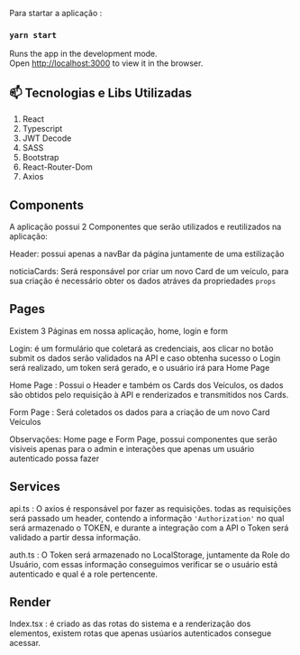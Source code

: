 
Para startar a aplicação : 

### `yarn start`

Runs the app in the development mode.\
Open [http://localhost:3000](http://localhost:3000) to view it in the browser.



## 📫 Tecnologias e Libs Utilizadas

1. React
2. Typescript
3. JWT Decode
4. SASS
5. Bootstrap
6. React-Router-Dom
7. Axios


## Components

A aplicação possui 2 Componentes que serão utilizados e reutilizados na aplicação:

Header: possui apenas a navBar da página juntamente de uma estilização 

noticiaCards: Será responsável por criar um novo Card de um veículo, para sua criação é necessário obter os dados atráves da propriedades `props`


## Pages

Existem 3 Páginas em nossa aplicação, home, login e form

Login: é um formulário que coletará as credenciais, aos clicar no botão submit os dados serão validados na API e caso obtenha sucesso o Login será realizado, 
um token será gerado, e o usuário irá para Home Page

Home Page : Possui o Header e também os Cards dos Veículos, os dados são obtidos pelo requisição à API e renderizados e transmitidos nos Cards.

Form Page : Será coletados os dados para a criação de um novo Card Veículos

Observações: 
  Home page e Form Page, possui componentes que serão visiveis apenas para o admin e interações que apenas um usuário autenticado possa fazer


## Services

api.ts : O axios é responsável por fazer as requisições. todas as requisições será passado um header, contendo a informação `'Authorization'` no qual será armazenado o TOKEN,
e durante a integração com a API o Token será validado a partir dessa informação. 

auth.ts : O Token será armazenado no LocalStorage, juntamente da Role do Usuário, com essas informação conseguimos verificar se o usuário está autenticado e qual é a role pertencente. 


## Render

Index.tsx : é criado as das rotas do sistema e a renderização dos elementos, existem rotas que apenas usúarios autenticados consegue acessar. 




